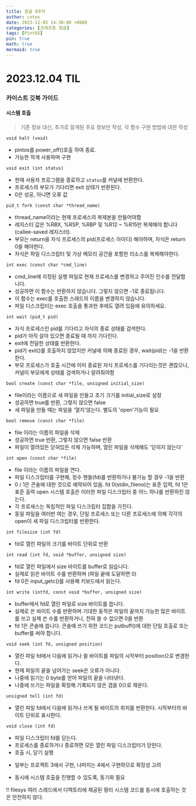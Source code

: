 ```yaml
---
title: 정글 8주차
author: cotes
date: 2023-12-05 14:30:00 +0800
categories: [크래프톤 정글]
tags: [PintOS]
pin: true
math: true
mermaid: true
---
```


# 2023.12.04 TIL

### 카이스트 깃북 가이드

#### 시스템 호출

> 기존 정보 대신, 추가로 알게된 주요 정보만 작성, 각 함수 구현 방법에 대한 작성

`void halt (void)`

- pintos를 power_off()호출 하여 종료.
- 가능한 적게 사용하며 구현

`void exit (int status)`

- 현재 사용자 프로그램을 종료하고 `status`를 커널에 반환한다.
- 프로세스의 부모가 기다리면 exit 상태가 반환된다.
- 0은 성공, 아니면 오류 값

`pid_t fork (const char *thread_name)`

- thread_name이라는 현재 프로세스의 복제본을 만들어야함
- 레지스터 값은 %RBX, %RSP, %RBP 및 %R12 ~ %R15만 복제해야 합니다 (callee-saved 레지스터).
- 부모는 return을 자식 프로세스의 pid(프로세스 아이디) 해야하며, 자식은 return 0을 해야한다.
- 자식은 파일 디스크립터 및 가상 메모리 공간을 포함한 리소스를 복제해야한다.

`int exec (const char *cmd_line)`

- cmd_line에 지정된 실행 파일로 현재 프로세스를 변경하고 주어진 인수를 전달합니다.
- 성공하면 이 함수는 반환하지 않습니다. 그렇지 않으면 -1로 종료됩니다.
- 이 함수는 exec를 호출한 스레드의 이름을 변경하지 않습니다.
- 파일 디스크립터는 exec 호출을 통과한 후에도 열려 있음에 유의하세요.

`int wait (pid_t pid)`

- 자식 프로세스인 pid를 기다리고 자식의 종료 상태를 검색한다.
- pid가 아직 살아 있으면 종료될 때 까지 기다린다.
- exit에 전달한 상태를 반환한다.
- pid가 exit()를 호출하지 않았지만 커널에 의해 종료된 경우, wait(pid)는 -1을 반환한다.
- 부모 프로세스가 호출 시간에 이미 종료된 자식 프로세스를 기다리는것은 괜찮으나, 커널이 부모에게 상태를 검색하거나 알려줘야함

`bool create (const char *file, unsigned initial_size)`

- file이라는 이름으로 새 파일을 만들고 초기 크기를 initial_size로 설정
- 성공하면 true를 반환, 그렇지 않으면 false
- 새 파일을 만들 때는 파일을 '열지'않는다. 별도의 'open'기능이 필요

`bool remove (const char *file)`

- file 이라는 이름의 파일을 삭제
- 성공하면 true 반환, 그렇지 않으면 false 반환
- 파일이 열려있든 닫혀있든 삭제 가능하며, 열린 파일을 삭제해도 '닫히지 않는다'

`int open (const char *file)`

- file 이라는 이름의 파일을 연다.
- 파일 디스크립터를 구현해, 정수 핸들(fd)를 반환하거나 불가능 할 경우 -1을 반환
- 0 / 1은 콘솔에 대한 것으로 예약되어 있음. fd 0(stdin_fileno)는 표준 입력, fd 1은 표준 출력
  open 시스템 호출은 이러한 파일 디스크립터 중 어느 하나를 반환하진 않는다.
- 각 프로세스는 독립적인 파일 디스크립터 집합을 가진다.
- 동일 파일을 여러번 여는 경우, 단일 프로세스 또는 다른 프로세스에 의해 각각의 open이 새 파일 디스크립터를 반환한다.

`int filesize (int fd)`

- fd로 열린 파일의 크기를 바이트 단위로 반환

`int read (int fd, void *buffer, unsigned size)`

- fd로 열린 파일에서 size 바이트를 buffer로 읽습니다.
- 실제로 읽은 바이트 수를 반환하며 (파일 끝에 도달하면 0)
- fd 0은 input_getc()를 사용해 키보드에서 읽는다.

`int write (intfd, const void *buffer, unsigned size)`

- buffer에서 fd로 열린 파일로 size 바이트를 씁니다.
- 실제로 쓴 바이트 수를 반환하며 기대한 동작은 파일의 끝까지 가능한 많은 바이트를 쓰고 실제 쓴 수를 반환하거나, 전혀 쓸 수 없으면 0을 반환
- fd 1은 콘솔에 씁니다. 콘솔에 쓰기 위한 코드는 putbuff()에 대한 단일 호출로 또는 buffer를 써야 합니다.

`void seek (int fd, unsigned position)`

- 열린 파일 fd에서 다음에 읽거나 쓸 바이트를 파일의 시작부터 position으로 변경한다.
- 현재 파일의 끝을 넘어가는 seek은 오류가 아니다.
- 나중에 읽기는 0 byte를 얻어 파일의 끝을 나타낸다.
- 나중에 쓰기는 파일을 확장해 기록되지 않은 갭을 0으로 채운다.

`unsigned tell (int fd)`

- 열린 파일 fd에서 다음에 읽거나 쓰게 될 바이트의 위치를 반환한다. 시작부터의 바이트 단위로 표시한다.

`void close (int fd)`

- 파일 디스크립터 fd를 닫는다.
- 프로세스를 종료하거나 종료하면 모든 열린 파일 디스크립터가 닫힌다.
- 호출 시, 닫기 실행

* 일부는 프로젝트 3에서 구현, 나머지는 4에서 구현하므로 확장성 고려

* 동시에 시스템 호출을 진행할 수 있도록, 동기화 필요

!! filesys 여러 스레드에서 디렉토리에 제공된 팡리 시스템 코드를 동시에 호출하는 것은 안전하지 않다.
